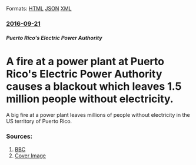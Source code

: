 
Formats: [HTML](/news/2016/09/21/a-fire-at-a-power-plant-at-puerto-rico-s-electric-power-authority-causes-a-blackout-which-leaves-1-5-million-people-without-electricity.html)  [JSON](/news/2016/09/21/a-fire-at-a-power-plant-at-puerto-rico-s-electric-power-authority-causes-a-blackout-which-leaves-1-5-million-people-without-electricity.json)  [XML](/news/2016/09/21/a-fire-at-a-power-plant-at-puerto-rico-s-electric-power-authority-causes-a-blackout-which-leaves-1-5-million-people-without-electricity.xml)  

### [2016-09-21](/news/2016/09/21/index.md)

##### Puerto Rico's Electric Power Authority
# A fire at a power plant at Puerto Rico's Electric Power Authority causes a blackout which leaves 1.5 million people without electricity. 

A big fire at a power plant leaves millions of people without electricity in the US territory of Puerto Rico.


### Sources:

1. [BBC](http://www.bbc.co.uk/news/world-us-canada-37436392)
1. [Cover Image](https://ichef.bbci.co.uk/news/1024/cpsprodpb/14143/production/_91334228_d543b304-7059-4965-932e-7054c3b61d47.jpg)
